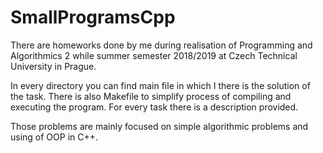 # SmallProgramsCpp
There are homeworks done by me during realisation of Programming and Algorithmics 2 while summer semester 2018/2019 at Czech Technical University in Prague.

In every directory you can find main file in which I there is the solution of the task. There is also Makefile to simplify process of compiling and executing the program. For every task there is a description provided.

Those problems are mainly focused on simple algorithmic problems and using of OOP in C++.
